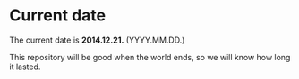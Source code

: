 # Current date

The current date is **2014.12.21.** (YYYY.MM.DD.)

This repository will be good when the world ends, so we will know how long it lasted.